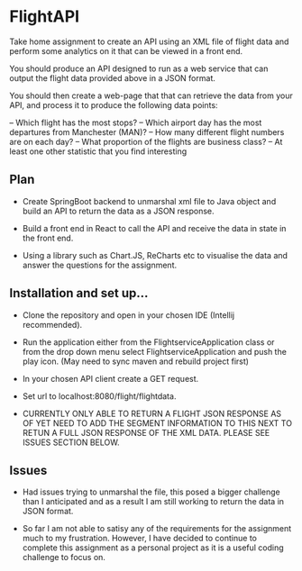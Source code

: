 # FlightAPI
Take home assignment to create an API using an XML file of flight data and perform some analytics on it that can be viewed in a front end.

You should produce an API designed to run as a web service that can output the flight data provided above in a JSON format.

You should then create a web-page that that can retrieve the data from your API, and process it to produce the following data points:

– Which flight has the most stops?
– Which airport day has the most departures from Manchester (MAN)?
– How many different flight numbers are on each day?
– What proportion of the flights are business class?
– At least one other statistic that you find interesting

## Plan

- Create SpringBoot backend to unmarshal xml file to Java object and build an API to return the data as a JSON response.

- Build a front end in React to call the API and receive the data in state in the front end.

- Using a library such as Chart.JS, ReCharts etc to visualise the data and answer the questions for the assignment.

## Installation and set up...

- Clone the repository and open in your chosen IDE (Intellij recommended).

- Run the application either from the FlightserviceApplication class or from the drop down menu select FlightserviceApplication and push the play icon. (May need to sync maven and rebuild project first)

- In your chosen API client create a GET request.

- Set url to localhost:8080/flight/flightdata.

- CURRENTLY ONLY ABLE TO RETURN A FLIGHT JSON RESPONSE AS OF YET NEED TO ADD THE SEGMENT INFORMATION TO THIS NEXT TO RETUN A FULL JSON RESPONSE OF THE XML DATA. PLEASE SEE ISSUES SECTION BELOW.

## Issues

- Had issues trying to unmarshal the file, this posed a bigger challenge than I anticipated and as a result I am still working to return the data in JSON format.

- So far I am not able to satisy any of the requirements for the assignment much to my frustration. However, I have decided to continue to complete this assignment as a personal project as it is a useful coding challenge to focus on.
